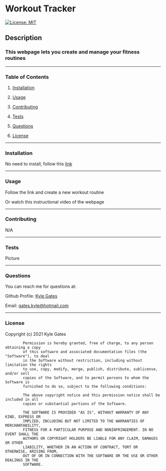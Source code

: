 # Workout Tracker


[![License: MIT](https://img.shields.io/badge/License-MIT-yellow.svg)](https://opensource.org/licenses/MIT)


## Description


### This webpage lets you create and manage your fitness routines

____________________________________________

### Table of Contents

1. [Installation](#installation)

2. [Usage](#usage)

3. [Contributing](#contributing)

4. [Tests](#tests)

5. [Questions](#questions)

6. [License](#license)

____________________________________________

### Installation
 
No need to install, follow this <a href ="">link</a> <br>
 
____________________________________________

### Usage
 
Follow the link and create a new workout routine <br>

Or watch this instructional video of the webpage

____________________________________________
 
### Contributing
 
N/A <br>

____________________________________________
 
### Tests
 
Picture <br>

____________________________________________
 
### Questions

You can reach me for questions at:
 
Github Profile: <a href="https://github.com/gateskyle">Kyle Gates</a>

Email: gates.kyle@hotmail.com
____________________________________________
 
### License
 
Copyright (c) 2021 Kyle Gates
        
            Permission is hereby granted, free of charge, to any person obtaining a copy
            of this software and associated documentation files (the "Software"), to deal
            in the Software without restriction, including without limitation the rights
            to use, copy, modify, merge, publish, distribute, sublicense, and/or sell
            copies of the Software, and to permit persons to whom the Software is
            furnished to do so, subject to the following conditions:
        
            The above copyright notice and this permission notice shall be included in all
            copies or substantial portions of the Software.
        
            THE SOFTWARE IS PROVIDED "AS IS", WITHOUT WARRANTY OF ANY KIND, EXPRESS OR
            IMPLIED, INCLUDING BUT NOT LIMITED TO THE WARRANTIES OF MERCHANTABILITY,
            FITNESS FOR A PARTICULAR PURPOSE AND NONINFRINGEMENT. IN NO EVENT SHALL THE
            AUTHORS OR COPYRIGHT HOLDERS BE LIABLE FOR ANY CLAIM, DAMAGES OR OTHER
            LIABILITY, WHETHER IN AN ACTION OF CONTRACT, TORT OR OTHERWISE, ARISING FROM,
            OUT OF OR IN CONNECTION WITH THE SOFTWARE OR THE USE OR OTHER DEALINGS IN THE
            SOFTWARE.